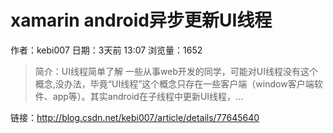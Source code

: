 # xamarin android异步更新UI线程
作者：kebi007
日期：3天前 13:07
浏览量：1652
> 简介：UI线程简单了解
一些从事web开发的同学，可能对UI线程没有这个概念,没办法，毕竟“UI线程”这个概念只存在一些客户端（window客户端软件、app等）。其实android在子线程中更新UI线程，...

 链接：http://blog.csdn.net/kebi007/article/details/77645640
